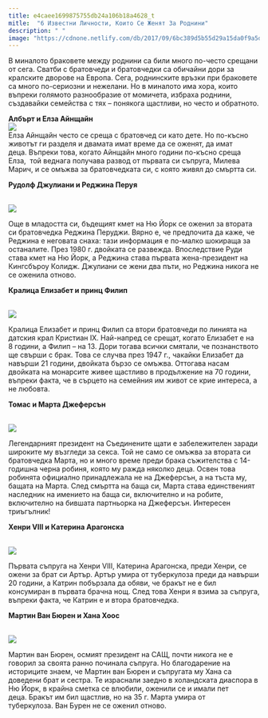 ```yaml
---
title: e4caee1699875755db24a106b18a4628_t
mitle:  "6 Известни Личности, Които Се Женят За Роднини"
description: " "
image: "https://cdnone.netlify.com/db/2017/09/6bc389d5b55d29a15da0f9a5d4956dde.jpg"
---
```


<p>   </p><p>В миналото браковете между роднини са били много по-често срещани от сега. Сватби с братовчеди и братовчедки са обичайни дори за кралските дворове на Европа. Сега, роднинските връзки при браковете са много по-сериозни и нежелани. Но в миналото има хора, които въпреки голямото разнообразие от момичета, избраха роднини, създавайки семейства с тях – понякога щастливи, но често и обратното.</p> <p><b>Албърт и Елза Айнщайн</b>  <br/><img src="https://cdnone.netlify.com/db/2017/09/6bc389d5b55d29a15da0f9a5d4956dde.jpg"/><br/> Елза Айнщайн често се среща с братовчед си като дете. Но по-късно животът ги разделя и двамата имат време да се оженят, да имат деца. Въпреки това, когато Айнщайн много години по-късно среща Елза,  той веднага получава развод от първата си съпруга, Милева Марич, и се омъжва за братовчедката си, с която живял до смъртта си.</p> <p><b>Рудолф Джулиани и Реджина Перуя</b></p> <p> <br/><img src="https://cdnone.netlify.com/db/2017/09/1a992a232078318e80b69b2b32a14d3e.jpg"/><br/></p> <p>Още в младостта си, бъдещият кмет на Ню Йорк се оженил за втората си братовчедка Реджина Перуджи. Вярно е, че предпочита да каже, че Реджина е неговата снаха: тази информация е по-малко шокираща за останалите. През 1980 г. двойката се развежда. Впоследствие Руди става кмет на Ню Йорк, а Реджина става първата жена-президент на Кингсбъроу Колидж. Джулиани се жени два пъти, но Реджина никога не се оженила отново.</p> <p><b>Кралица Елизабет и принц Филип</b></p> <p> <br/><img src="https://cdnone.netlify.com/db/2017/09/c8da460185d663a537cb81a6b191eda4.jpg"/><br/></p> <p>Кралица Елизабет и принц Филип са втори братовчеди по линията на датския крал Кристиан IX. Най-напред се срещат, когато Елизабет е на 8 години, а Филип – на 13. Дори тогава всички смятали, че познанството ще свърши с брак. Това се случва през 1947 г., чакайки Елизабет да навърши 21 години, двойката бързо се омъжва. Оттогава насам двойката на монарсите живее щастливо в продължение на 70 години, въпреки факта, че в сърцето на семейния им живот се крие интереса, а не любовта.</p> <p><b>Томас и Марта Джеферсън</b> </p><p> <br/><img src="https://cdnone.netlify.com/db/2017/09/6f6a004ce7494d208d29edd4393b47e8.jpg"/><br/></p><p></p>    <div id="SC_TBlock_456377" class="SC_TBlock"> </div><p></p><p></p> <p>Легендарният президент на Съединените щати е забележителен заради широките му възгледи за секса. Той не само се омъжва за втората си братовчедка Марта, но и много време преди брака съжителства с 14-годишна черна робиня, която му ражда няколко деца. Освен това робинята официално принадлежала не на Джеферсън, а на тъста му, бащата на Марта. След смъртта на баща си, Марта става единственият наследник на имението на баща си, включително и на робите, включително на бившата партньорка на Джеферсън. Интересен триъгълник!</p> <p><b>Хенри VIII и Катерина Арагонска</b></p> <p> <br/><img src="https://cdnone.netlify.com/db/2017/09/dc8046f9be5149c99cd6cc985a0091e6.jpg"/><br/></p> <p>Първата съпруга на Хенри VIII, Катерина Арагонска, преди Хенри, се ожени за брат си Артър. Артър умира от туберкулоза преди да навърши 20 години, а Катрин побързала да обяви, че бракът не е бил консумиран в първата брачна нощ. След това Хенри я взима за съпруга, въпреки факта, че Катрин е и втора братовчедка.</p> <p><b>Мартин Ван Бюрен и Хана Хоос</b></p> <p> <br/><img src="https://cdnone.netlify.com/db/2017/09/b67e8c1f716f72aafcd36852a00d7984.jpg"/><br/></p> <p>Мартин ван Бюрен, осмият президент на САЩ, почти никога не е говорил за своята ранно починала съпруга. Но благодарение на историците знаем, че Мартин ван Бюрен и съпругата му Хана са доведени брат и сестра. Те израснали заедно в холандската диаспора в Ню Йорк, в крайна сметка се влюбили, оженили се и имали пет деца. Бракът им бил щастлив, но на 35 г. Марта умира от туберкулоза. Ван Бурен не се оженил отново.</p> <p> </p> <p> </p> <p> </p>  <p>    </p><div id="SC_TBlock_456377" class="SC_TBlock"> </div><p></p>             <i></i><i></i>        